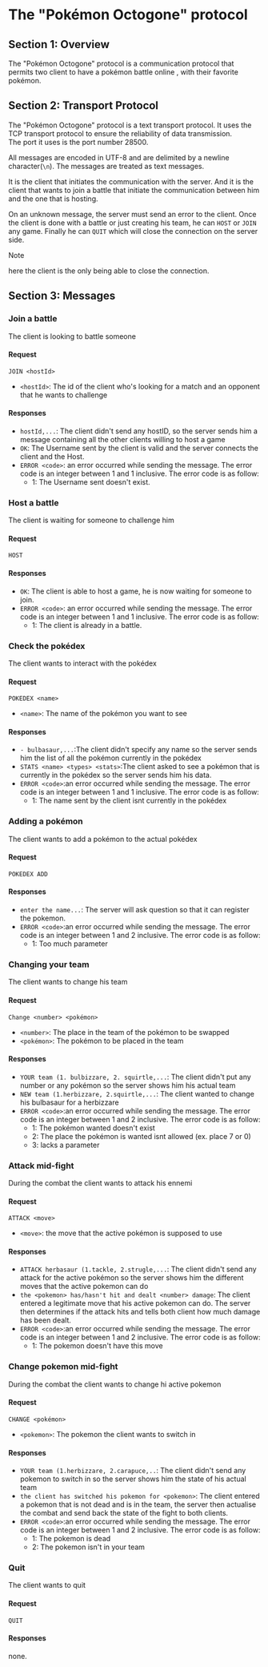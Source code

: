 # The "Pokémon Octogone" protocol
## Section 1: Overview
The "Pokémon Octogone" protocol is a communication protocol 
that permits two client to have a pokémon battle online ,
with their favorite pokémon.

## Section 2: Transport Protocol
The "Pokémon Octogone" protocol is a text transport protocol. 
It uses the TCP transport protocol to ensure the reliability of 
data transmission.\
The port it uses is the port number 28500.

All messages are encoded in UTF-8 and are delimited by a newline 
character(`\n`).
The messages are treated as text messages.

It is the client that initiates the communication with the server.
And it is the client that wants to join a battle that initiate
the communication between him and the one that is hosting.

On an unknown message, the server must send an error to the client.
Once the client is done with a battle or just creating his team, 
he can `HOST` or `JOIN` any game. Finally he can `QUIT` 
which will close the connection on the server side. 
>[!note]
> 
> here the client is the only being able to close the connection.

## Section 3: Messages
### Join a battle
The client is looking to battle someone
#### Request
```
JOIN <hostId>
```
- `<hostId>`: The id of the client who's looking for a match and an opponent 
that he wants to challenge
#### Responses
- `hostId,...`: The client didn't send any hostID, so the 
server sends him a message containing all the other clients 
willing to host a game
- `OK`: The Username sent by the client is valid and the 
server connects the client and the Host. 
- `ERROR <code>`: an error occurred while sending the message. 
The error code is an integer between 1 and 1 inclusive. 
The error code is as follow:
  - 1: The Username sent doesn't exist.

### Host a battle
The client is waiting for someone to challenge him
#### Request
```
HOST
```
#### Responses
- `OK`: The client is able to host a game, 
he is now waiting for someone to join.
- `ERROR <code>`: an error occurred while sending the message.
The error code is an integer between 1 and 1 inclusive.
The error code is as follow:
  - 1: The client is already in a battle.

### Check the pokédex
The client wants to interact with the pokédex
#### Request
```
POKEDEX <name>
```
- `<name>`: The name of the pokémon you want to see
#### Responses
- `- bulbasaur,...`:The client didn't specify any name so the 
server sends him the list of all the pokémon currently in the 
pokédex
- `STATS <name> <types> <stats>`:The client asked to see a pokémon that 
is currently in the pokédex so the server sends him his data.
- `ERROR <code>`:an error occurred while sending the message.
The error code is an integer between 1 and 1 inclusive.
The error code is as follow: 
  - 1: The name sent by the client isnt currently in the pokédex

### Adding a pokémon
The client wants to add a pokémon to the actual pokédex
#### Request
```
POKEDEX ADD  
```
#### Responses
- `enter the name...`: The server will ask question so that it can register the pokemon.
- `ERROR <code>`:an error occurred while sending the message.
The error code is an integer between 1 and 2 inclusive.
The error code is as follow:
  - 1: Too much parameter

### Changing your team
The client wants to change his team
#### Request
```
Change <number> <pokémon>
```
- `<number>`: The place in the team of the pokémon to be swapped
- `<pokémon>`: The pokémon to be placed in the team
#### Responses
- `YOUR team (1. bulbizzare, 2. squirtle,...`: The client didn't 
put any number or any pokémon so the server shows him his actual 
team
- `NEW team (1.herbizzare, 2.squirtle,...`: The client wanted to 
change his bulbasaur for a herbizzare
- `ERROR <code>`:an error occurred while sending the message.
  The error code is an integer between 1 and 2 inclusive.
  The error code is as follow:
  - 1: The pokémon wanted doesn't exist
  - 2: The place the pokémon is wanted isnt allowed
(ex. place 7 or 0)
  - 3: lacks a parameter

### Attack mid-fight
During the combat the client wants to attack his ennemi
#### Request
```
ATTACK <move>
```
- `<move>`: the move that the active pokémon is supposed to use
#### Responses
- `ATTACK herbasaur (1.tackle, 2.strugle,...`: The client didn't 
send any attack for the active pokémon so the server shows him 
the different moves that the active pokemon can do
- `the <pokemon> has/hasn't hit and dealt <number> damage`: 
The client entered a legitimate move that his active pokemon can do. 
The server then determines if the attack hits and tells both client
how much damage has been dealt.
- `ERROR <code>`:an error occurred while sending the message.
  The error code is an integer between 1 and 2 inclusive.
  The error code is as follow:
  - 1: The pokemon doesn't have this move
  
### Change pokemon mid-fight
During the combat the client wants to change hi active pokemon
#### Request
```
CHANGE <pokémon>
```
- `<pokemon>`: The pokemon the client wants to switch in
#### Responses
- `YOUR team (1.herbizzare, 2.carapuce,..`: The client didn't 
send any pokemon to switch in so the server shows him the state 
of his actual team
- `the client has switched his pokemon for <pokemon>`: The client entered a pokemon 
that is not dead and is in the team, the server then actualise 
the combat and send back the state of the fight to both clients.
- `ERROR <code>`:an error occurred while sending the message.
  The error code is an integer between 1 and 2 inclusive.
  The error code is as follow:
  - 1: The pokemon is dead
  - 2: The pokemon isn't in your team

### Quit
The client wants to quit
#### Request
```
QUIT
```
#### Responses
none.
